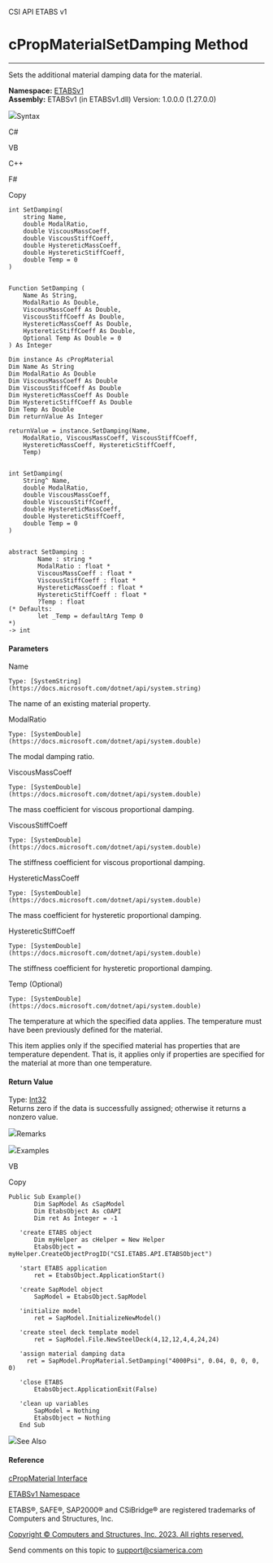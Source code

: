 ﻿

CSI API ETABS v1

# cPropMaterialSetDamping Method  
  
---  
  
Sets the additional material damping data for the material.

**Namespace:** [ETABSv1](2780f1b8-2033-5289-2298-1cdb2a7508d9.htm)  
**Assembly:** ETABSv1 (in ETABSv1.dll) Version: 1.0.0.0 (1.27.0.0)

![](../icons/SectionExpanded.png)Syntax

C#

VB

C++

F#

Copy

    
    
    int SetDamping(
    	string Name,
    	double ModalRatio,
    	double ViscousMassCoeff,
    	double ViscousStiffCoeff,
    	double HystereticMassCoeff,
    	double HystereticStiffCoeff,
    	double Temp = 0
    )
    
    
    Function SetDamping ( 
    	Name As String,
    	ModalRatio As Double,
    	ViscousMassCoeff As Double,
    	ViscousStiffCoeff As Double,
    	HystereticMassCoeff As Double,
    	HystereticStiffCoeff As Double,
    	Optional Temp As Double = 0
    ) As Integer
    
    Dim instance As cPropMaterial
    Dim Name As String
    Dim ModalRatio As Double
    Dim ViscousMassCoeff As Double
    Dim ViscousStiffCoeff As Double
    Dim HystereticMassCoeff As Double
    Dim HystereticStiffCoeff As Double
    Dim Temp As Double
    Dim returnValue As Integer
    
    returnValue = instance.SetDamping(Name, 
    	ModalRatio, ViscousMassCoeff, ViscousStiffCoeff, 
    	HystereticMassCoeff, HystereticStiffCoeff, 
    	Temp)
    
    
    int SetDamping(
    	String^ Name, 
    	double ModalRatio, 
    	double ViscousMassCoeff, 
    	double ViscousStiffCoeff, 
    	double HystereticMassCoeff, 
    	double HystereticStiffCoeff, 
    	double Temp = 0
    )
    
    
    abstract SetDamping : 
            Name : string * 
            ModalRatio : float * 
            ViscousMassCoeff : float * 
            ViscousStiffCoeff : float * 
            HystereticMassCoeff : float * 
            HystereticStiffCoeff : float * 
            ?Temp : float 
    (* Defaults:
            let _Temp = defaultArg Temp 0
    *)
    -> int 
    

#### Parameters

Name

    Type: [SystemString](https://docs.microsoft.com/dotnet/api/system.string)  
The name of an existing material property.

ModalRatio

    Type: [SystemDouble](https://docs.microsoft.com/dotnet/api/system.double)  
The modal damping ratio.

ViscousMassCoeff

    Type: [SystemDouble](https://docs.microsoft.com/dotnet/api/system.double)  
The mass coefficient for viscous proportional damping.

ViscousStiffCoeff

    Type: [SystemDouble](https://docs.microsoft.com/dotnet/api/system.double)  
The stiffness coefficient for viscous proportional damping.

HystereticMassCoeff

    Type: [SystemDouble](https://docs.microsoft.com/dotnet/api/system.double)  
The mass coefficient for hysteretic proportional damping.

HystereticStiffCoeff

    Type: [SystemDouble](https://docs.microsoft.com/dotnet/api/system.double)  
The stiffness coefficient for hysteretic proportional damping.

Temp (Optional)

    Type: [SystemDouble](https://docs.microsoft.com/dotnet/api/system.double)  
The temperature at which the specified data applies. The temperature must have
been previously defined for the material.

This item applies only if the specified material has properties that are
temperature dependent. That is, it applies only if properties are specified
for the material at more than one temperature.

#### Return Value

Type: [Int32](https://docs.microsoft.com/dotnet/api/system.int32)  
Returns zero if the data is successfully assigned; otherwise it returns a
nonzero value.

![](../icons/SectionExpanded.png)Remarks

![](../icons/SectionExpanded.png)Examples

VB

Copy

    
    
    Public Sub Example()
           Dim SapModel As cSapModel
           Dim EtabsObject As cOAPI
           Dim ret As Integer = -1
    
       'create ETABS object
           Dim myHelper as cHelper = New Helper
           EtabsObject = myHelper.CreateObjectProgID("CSI.ETABS.API.ETABSObject")
    
       'start ETABS application
           ret = EtabsObject.ApplicationStart()
    
       'create SapModel object
           SapModel = EtabsObject.SapModel
    
       'initialize model
           ret = SapModel.InitializeNewModel()
    
       'create steel deck template model
           ret = SapModel.File.NewSteelDeck(4,12,12,4,4,24,24)
    
       'assign material damping data
         ret = SapModel.PropMaterial.SetDamping("4000Psi", 0.04, 0, 0, 0, 0)
    
       'close ETABS
           EtabsObject.ApplicationExit(False)
    
       'clean up variables
           SapModel = Nothing
           EtabsObject = Nothing
       End Sub

![](../icons/SectionExpanded.png)See Also

#### Reference

[cPropMaterial Interface](9c207615-6f75-9e34-741c-041d0b2ac537.htm)

[ETABSv1 Namespace](2780f1b8-2033-5289-2298-1cdb2a7508d9.htm)

ETABS®, SAFE®, SAP2000® and CSiBridge® are registered trademarks of Computers
and Structures, Inc.  

[Copyright © Computers and Structures, Inc. 2023. All rights
reserved.](http://www.csiamerica.com)

Send comments on this topic to
[support@csiamerica.com](mailto:support%40csiamerica.com?Subject=CSI%20API%20ETABS%20v1)

